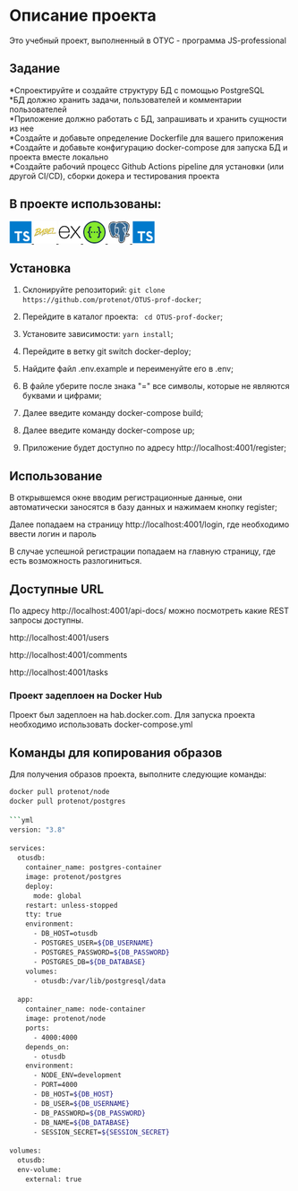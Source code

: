 # Описание проекта
Это учебный проект, выполненный в ОТУС - программа JS-professional

## Задание
*Спроектируйте и создайте структуру БД с помощью PostgreSQL    
*БД должно хранить задачи, пользователей и комментарии пользователей   
*Приложение должно работать с БД, запрашивать и хранить сущности из нее   
*Создайте и добавьте определение Dockerfile для вашего приложения
*Создайте и добавьте конфигурацию docker-compose для запуска БД и проекта вместе локально    
*Создайте рабочий процесс Github Actions pipeline для установки (или другой CI/CD), сборки докера и тестирования проекта   
## В проекте использованы:
<a href="https://www.typescriptlang.org/" target="_blank" rel="noreferrer">
        <img src="https://raw.githubusercontent.com/devicons/devicon/master/icons/typescript/typescript-original.svg" alt="TypeScript" width="40" height="40" />
</a>

<a href="https://babeljs.io/" target="_blank" rel="noreferrer">
    <img src="https://raw.githubusercontent.com/devicons/devicon/master/icons/babel/babel-original.svg" alt="Babel" width="40" height="40" />
</a>



<a href="https://expressjs.com/" target="_blank" rel="noreferrer">
    <img src="https://raw.githubusercontent.com/devicons/devicon/master/icons/express/express-original.svg" alt="Express" width="40" height="40" />
</a>

<a href="https://swagger.io/specification/" target="_blank" rel="noreferrer">
    <img src="https://raw.githubusercontent.com/devicons/devicon/master/icons/swagger/swagger-original.svg" alt="Swagger" width="40" height="40" />
</a>

<a href="https://www.postgresql.org/" target="_blank" rel="noreferrer">
    <img src="https://raw.githubusercontent.com/devicons/devicon/master/icons/postgresql/postgresql-original.svg" alt="PostgreSQL" width="40" height="40" />
</a>

<a href="https://typeorm.io/" target="_blank" rel="noreferrer">
    <img src="https://raw.githubusercontent.com/devicons/devicon/master/icons/typescript/typescript-original.svg" alt="TypeORM" width="40" height="40" />
</a>



## Установка

1. Склонируйте репозиторий: `git clone https://github.com/protenot/OTUS-prof-docker`;

2. Перейдите в каталог проекта: ` cd OTUS-prof-docker`;

3. Установите зависимости: `yarn install`;

4. Перейдите в ветку git switch docker-deploy;

5. Найдите файл .env.example и переименуйте его в .env;

6. В файле уберите после знака "=" все символы, которые не являются буквами и цифрами;

7. Далее введите команду docker-compose build; 

8. Далее введите команду docker-compose up; 

9. Приложение будет доступно по адресу http://localhost:4001/register;


## Использование

В открывшемся окне вводим регистрационные данные, они автоматически заносятся в базу данных и нажимаем кнопку register;

Далее попадаем на страницу http://localhost:4001/login, где необходимо ввести логин и пароль

В случае успешной регистрации попадаем на главную страницу, где есть возможность разлогиниться.

## Доступные URL

По адресу http://localhost:4001/api-docs/ можно посмотреть какие REST запросы доступны.     


http://localhost:4001/users

http://localhost:4001/comments

http://localhost:4001/tasks




### Проект задеплоен на Docker Hub



Проект был  задеплоен на hab.docker.com. Для запуска проекта необходимо использовать  docker-compose.yml

## Команды для копирования образов

Для получения образов проекта, выполните следующие команды:

```bash
docker pull protenot/node
docker pull protenot/postgres

```yml
version: "3.8"

services:
  otusdb:
    container_name: postgres-container
    image: protenot/postgres
    deploy:
      mode: global
    restart: unless-stopped
    tty: true
    environment:
      - DB_HOST=otusdb
      - POSTGRES_USER=${DB_USERNAME}
      - POSTGRES_PASSWORD=${DB_PASSWORD}
      - POSTGRES_DB=${DB_DATABASE}
    volumes:
      - otusdb:/var/lib/postgresql/data

  app:
    container_name: node-container
    image: protenot/node
    ports:
      - 4000:4000
    depends_on:
      - otusdb
    environment:
      - NODE_ENV=development
      - PORT=4000
      - DB_HOST=${DB_HOST}
      - DB_USER=${DB_USERNAME}
      - DB_PASSWORD=${DB_PASSWORD}
      - DB_NAME=${DB_DATABASE}
      - SESSION_SECRET=${SESSION_SECRET}

volumes:
  otusdb:
  env-volume:
    external: true
